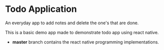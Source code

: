 # Todo Application

An everyday app to add notes and delete the one's that are done.

This is a basic demo app made to demonstrate todo app using react native.

* **master** branch contains the react native programming implementations.
